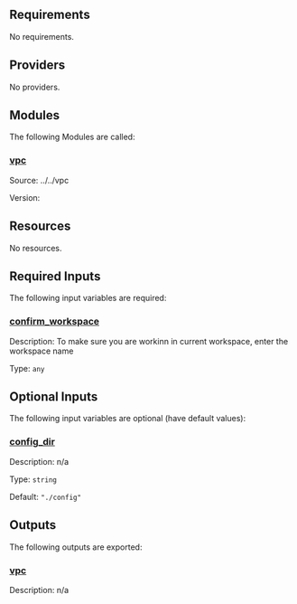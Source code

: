 <!-- BEGIN_TF_DOCS -->
## Requirements

No requirements.

## Providers

No providers.

## Modules

The following Modules are called:

### <a name="module_vpc"></a> [vpc](#module_vpc)

Source: ../../vpc

Version:

## Resources

No resources.

## Required Inputs

The following input variables are required:

### <a name="input_confirm_workspace"></a> [confirm_workspace](#input_confirm_workspace)

Description: To make sure you are workinn in current workspace, enter the workspace name

Type: `any`

## Optional Inputs

The following input variables are optional (have default values):

### <a name="input_config_dir"></a> [config_dir](#input_config_dir)

Description: n/a

Type: `string`

Default: `"./config"`

## Outputs

The following outputs are exported:

### <a name="output_vpc"></a> [vpc](#output_vpc)

Description: n/a
<!-- END_TF_DOCS -->